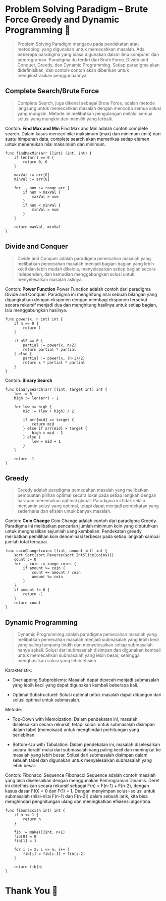 # Problem Solving Paradigm – Brute Force Greedy and Dynamic Programming :rocket:

> Problem Solving Paradigm mengacu pada pendekatan atau metodologi yang digunakan untuk memecahkan masalah. Ada beberapa paradigma yang biasa digunakan dalam ilmu komputer dan pemrograman. Paradigma itu terdiri dari Brute Force, Divide and Conquer, Greedy, dan Dynamic Programming. Setiap paradigma akan didefinisikan, dan contoh-contoh akan diberikan untuk mengilustrasikan penggunaannya

## Complete Search/Brute Force

> Complete Search, juga dikenal sebagai Brute Force, adalah metode langsung untuk memecahkan masalah dengan mencoba semua solusi yang mungkin. Metode ini melibatkan pengulangan melalui semua solusi yang mungkin dan memilih yang terbaik.

Contoh: **Find Max and Min**
Find Max and Min adalah contoh complete search. Dalam kasus mencari nilai maksimum (max) dan minimum (min) dari suatu himpunan data, complete search akan memeriksa setiap elemen untuk menemukan nilai maksimum dan minimum.

```
func findMaxMin(arr []int) (int, int) {
	if len(arr) == 0 {
		return 0, 0
	}

	maxVal := arr[0]
	minVal := arr[0]

	for _, num := range arr {
		if num > maxVal {
			maxVal = num
		}
		if num < minVal {
			minVal = num
		}
	}

	return maxVal, minVal
}
```

## Divide and Conquer

> Divide and Conquer adalah paradigma pemecahan masalah yang melibatkan pemecahan masalah menjadi bagian-bagian yang lebih kecil dan lebih mudah dikelola, menyelesaikan setiap bagian secara independen, dan kemudian menggabungkan solusi untuk menyelesaikan masalah aslinya.

Contoh: **Power Function**
Power Function adalah contoh dari paradigma Divide and Conquer. Paradigma ini menghitung nilai sebuah bilangan yang dipangkatkan dengan eksponen dengan membagi eksponen tersebut secara rekursif menjadi dua dan menghitung hasilnya untuk setiap bagian, lalu menggabungkan hasilnya.

```
func power(x, n int) int {
	if n == 0 {
		return 1
	}

	if n%2 == 0 {
		partial := power(x, n/2)
		return partial * partial
	} else {
		partial := power(x, (n-1)/2)
		return x * partial * partial
	}
}
```

Contoh: **Binary Search**

```
func binarySearch(arr []int, target int) int {
	low := 0
	high := len(arr) - 1

	for low <= high {
		mid := (low + high) / 2

		if arr[mid] == target {
			return mid
		} else if arr[mid] > target {
			high = mid - 1
		} else {
			low = mid + 1
		}
	}

	return -1
}
```

## Greedy

> Greedy adalah paradigma pemecahan masalah yang melibatkan pembuatan pilihan optimal secara lokal pada setiap langkah dengan harapan menemukan optimal global. Paradigma ini tidak selalu menjamin solusi yang optimal, tetapi dapat menjadi pendekatan yang sederhana dan efisien untuk banyak masalah.

Contoh: **Coin Change**
Coin Change adalah contoh dari paradigma Greedy. Paradigma ini melibatkan pencarian jumlah minimum koin yang dibutuhkan untuk menghasilkan sejumlah uang kembalian. Pendekatan greedy melibatkan pemilihan koin denominasi terbesar pada setiap langkah sampai jumlah total tercapai.

```
func coinChange(coins []int, amount int) int {
	sort.Sort(sort.Reverse(sort.IntSlice(coins)))
	count := 0
	for _, coin := range coins {
		if amount >= coin {
			count += amount / coin
			amount %= coin
		}
	}
	if amount != 0 {
		return -1
	}
	return count
}
```

## Dynamic Programming

> Dynamic Programming adalah paradigma pemecahan masalah yang melibatkan pemecahan masalah menjadi submasalah yang lebih kecil yang saling tumpang tindih dan menyelesaikan setiap submasalah hanya sekali. Solusi dari submasalah disimpan dan digunakan kembali untuk memecahkan submasalah yang lebih besar, sehingga menghasilkan solusi yang lebih efisien.

Karakteristik:

- Overlapping Subproblems: Masalah dapat dipecah menjadi submasalah yang lebih kecil yang dapat digunakan kembali beberapa kali.

- Optimal Substructurel: Solusi optimal untuk masalah dapat dibangun dari solusi optimal untuk submasalah.

Metode:

- Top-Down with Memoization: Dalam pendekatan ini, masalah diselesaikan secara rekursif, tetapi solusi untuk submasalah disimpan dalam tabel (memoisasi) untuk menghindari perhitungan yang berlebihan.

- Bottom-Up with Tabulation: Dalam pendekatan ini, masalah diselesaikan secara iteratif mulai dari submasalah yang paling kecil dan meningkat ke masalah yang lebih besar. Solusi dari submasalah disimpan dalam sebuah tabel dan digunakan untuk menyelesaikan submasalah yang lebih besar.

Contoh: Fibonacci Sequence
Fibonacci Sequence adalah contoh masalah yang bisa diselesaikan dengan menggunakan Pemrograman Dinamis. Deret ini didefinisikan secara rekursif sebagai F(n) = F(n-1) + F(n-2), dengan kasus dasar F(0) = 0 dan F(1) = 1. Dengan menyimpan solusi-solusi untuk submasalah (nilai-nilai F(n-1) dan F(n-2)) dalam sebuah larik, kita bisa menghindari penghitungan ulang dan meningkatkan efisiensi algoritma.

```
func fibonacci(n int) int {
	if n <= 1 {
		return n
	}

	fib := make([]int, n+1)
	fib[0] = 0
	fib[1] = 1

	for i := 2; i <= n; i++ {
		fib[i] = fib[i-1] + fib[i-2]
	}

	return fib[n]
}
```

# Thank You :star2:
